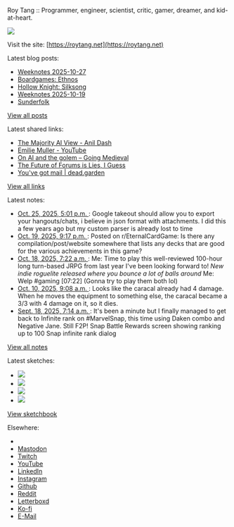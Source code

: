 Roy Tang :: Programmer, engineer, scientist, critic, gamer, dreamer, and kid-at-heart.

![](https://roytang.net/static/img/profile.jpg)

Visit the site: [https://roytang.net](https://roytang.net)

Latest blog posts:

- [Weeknotes 2025-10-27](https://roytang.net/2025/10/weeknotes-10-26/)
- [Boardgames: Ethnos](https://roytang.net/2025/10/ethnos/)
- [Hollow Knight: Silksong](https://roytang.net/2025/10/silksong/)
- [Weeknotes 2025-10-19](https://roytang.net/2025/10/weeknotes-10-19/)
- [Sunderfolk](https://roytang.net/2025/10/sunderfolk/)

[View all posts](https://roytang.net/blog)

Latest shared links:

- [The Majority AI View - Anil Dash](https://roytang.net/2025/10/7459c3752634241b300d94e75048fcc7/)
- [Emilie Muller  - YouTube](https://roytang.net/2025/10/f32fb973d6f4ea5067d23879c578262e/)
- [On AI and the golem – Going Medieval](https://roytang.net/2025/10/487bf9216705d39762525cbe00c2054c/)
- [The Future of Forums is Lies, I Guess](https://roytang.net/2025/10/de844c35aca70b16a372449b28ed961d/)
- [You&#x27;ve got mail | dead.garden](https://roytang.net/2025/10/64bd37fe5c96fdd9e1bea79a33cd6758/)

[View all links](https://roytang.net/links)

Latest notes:

- [Oct. 25, 2025, 5:01 p.m. ](https://roytang.net/2025/10/nla4a0f/): Google takeout should allow you to export your hangouts/chats, i believe in json format with attachments. I did this a few years ago but my custom parser is already lost to time
- [Oct. 19, 2025, 9:17 p.m. ](https://roytang.net/2025/10/1oapeul/): Posted on r/EternalCardGame: Is there any compilation/post/website somewhere that lists any decks that are good for the various achievements in this game?
- [Oct. 18, 2025, 7:22 a.m. ](https://roytang.net/2025/10/115392076433200540/): Me: Time to play this well-reviewed 100-hour long turn-based JRPG from last year I&#x27;ve been looking forward to! *New indie roguelite released where you bounce a lot of balls around* Me: Welp #gaming [07:22] (Gonna try to play them both lol)
- [Oct. 10, 2025, 9:08 a.m. ](https://roytang.net/2025/10/nip2bbm/): Looks like the caracal already had 4 damage. When he moves the equipment to something else, the caracal became a 3/3 with 4 damage on it, so it dies.
- [Sept. 18, 2025, 7:14 a.m. ](https://roytang.net/2025/09/115222174502202279/): It&#x27;s been a minute but I finally managed to get back to Infinite rank on #MarvelSnap, this time using Daken combo and Negative Jane. Still F2P! Snap Battle Rewards screen showing ranking up to 100 Snap infinite rank dialog

[View all notes](https://roytang.net/notes)

Latest sketches:


- ![](https://roytang.net/media/cache/32/e6/32e6bccc49e8369f7e33d4b393e24821.jpg)
- ![](https://roytang.net/media/cache/6d/bb/6dbb65d9198fe1692eed00385ef079c4.jpg)
- ![](https://roytang.net/media/cache/55/78/5578c142afd534e31f9723865e041b14.jpg)
- ![](https://roytang.net/media/cache/ab/48/ab48f5f9b0480e3f07e72a0a6795f014.jpg)

[View sketchbook](https://roytang.net/albums/sketchbook)


Elsewhere:

- []()
- [Mastodon](https://indieweb.social/@roytang)
- [Twitch](https://twitch.tv/twitchyroy)
- [YouTube](https://youtube.com/@roytang)
- [LinkedIn](https://www.linkedin.com/in/roytang)
- [Instagram](https://instagram.com/roytang0400)
- [Github](https://github.com/roytang)
- [Reddit](https://reddit.com/u/hungryroy)
- [Letterboxd](https://letterboxd.com/hungryroy/)
- [Ko-fi](https://ko-fi.com/roytang)
- [E-Mail](mailto:hello@roytang.net)